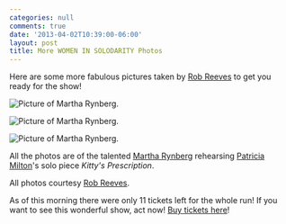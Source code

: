 ```yaml
---
categories: null
comments: true
date: '2013-04-02T10:39:00-06:00'
layout: post
title: More WOMEN IN SOLODARITY Photos
---
```


Here are some more fabulous pictures taken by [Rob Reeves](http://suckypictures.blogspot.com/?zx=da79e9239054d5d) to get you ready for the show! 

![Picture of Martha Rynberg.](/images/catsmartha.jpg)

![Picture of Martha Rynberg.](/images/catsmartha2.jpg)

![Picture of Martha Rynberg.](/images/catsmartha3.jpg)

All the photos are of the talented [Martha Rynberg](http://www.martharynberg.com/directing.html) rehearsing [Patricia Milton](http://www.patricia-milton.com/)'s solo piece *Kitty's Prescription*.

All photos courtesy [Rob Reeves](http://suckypictures.blogspot.com/?zx=da79e9239054d5d).

As of this morning there were only 11 tickets left for the whole run! If you want to see this wonderful show, act now! [Buy tickets here](http://catladies.brownpapertickets.com/)!